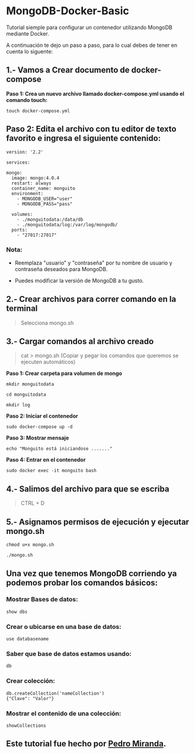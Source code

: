 # MongoDB-Docker-Basic
Tutorial siemple para configurar un contenedor utilizando MongoDB mediante Docker.

A continuación te dejo un paso a paso, para lo cual debes de tener en cuenta lo siguente: 

## **1.- Vamos a Crear documento de docker-compose**

**Paso 1: Crea un nuevo archivo llamado docker-compose.yml usando el comando touch:**
```
touch docker-compose.yml
```

## Paso 2: Edita el archivo con tu editor de texto favorito e ingresa el siguiente contenido:
```
version: '2.2'

services:

mongo:
  image: mongo:4.0.4
  restart: always
  container_name: monguito
  environment:
    - MONGODB_USER="user"
    - MONGODB_PASS="pass"	
  
  volumes:
    - ./monguitodata:/data/db
    - ./monguitodata/log:/var/log/mongodb/
  ports:
    - "27017:27017"

```
### Nota:

- Reemplaza "usuario" y "contraseña" por tu nombre de usuario y contraseña deseados para MongoDB.
* Puedes modificar la versión de MongoDB a tu gusto.


## **2.- Crear archivos para correr comando en la terminal**
> Selecciona mongo.sh

## **3.- Cargar comandos al archivo creado**
> cat > mongo.sh (Copiar y pegar los comandos que queremos se ejecuten automáticos)

**Paso 1: Crear carpeta para volumen de mongo**
```
mkdir monguitodata

cd monguitodata

mkdir log
```

**Paso 2: Iniciar el contenedor**
```
sudo docker-compose up -d
```
**Paso 3: Mostrar mensaje**
```
echo "Monguito está iniciandose ......."
```
**Paso 4: Entrar en el contenedor**
```
sudo docker exec -it monguito bash
```
## **4.- Salimos del archivo para que se escriba**
> CTRL + D

## **5.- Asignamos permisos de ejecución y ejecutar mongo.sh**
```
chmod u+x mongo.sh
```
```
./mongo.sh
```
## Una vez que tenemos MongoDB corriendo ya podemos probar los comandos básicos:

### Mostrar Bases de datos:
```
show dbs
```
### Crear o ubicarse en una base de datos:
```
use databasename
```
### Saber que base de datos estamos usando:
```
db
```
### Crear colección:
```
db.createCollection('nameCollection')
{"Clave": "Valor"}
```
### Mostrar el contenido de una colección:
```
showCollections
```

## Este tutorial fue hecho por [Pedro Miranda](https://www.linkedin.com/in/pedro-miranda-400a60258/).







